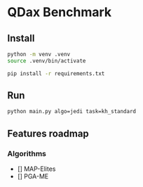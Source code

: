 # QDax Benchmark

## Install

```bash
python -m venv .venv
source .venv/bin/activate

pip install -r requirements.txt
```

## Run

```bash
python main.py algo=jedi task=kh_standard
```  

## Features roadmap

### Algorithms

- [] MAP-Elites
- [] PGA-ME